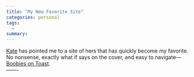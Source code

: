 ```yaml
---
title: "My New Favorite Site"
categories: personal
tags:
  -
summary: 
---
```

<p><a href="http://www.katemonkey.co.uk/">Kate</a> has pointed me to a site of hers that has quickly become my favorite.  No nonsense, exactly what if says on the cover, and easy to navigate&#8212; <a href="http://boobiesontoast.com">Boobies on Toast</a>.<br />
&#8212;&#8212;-</p>
